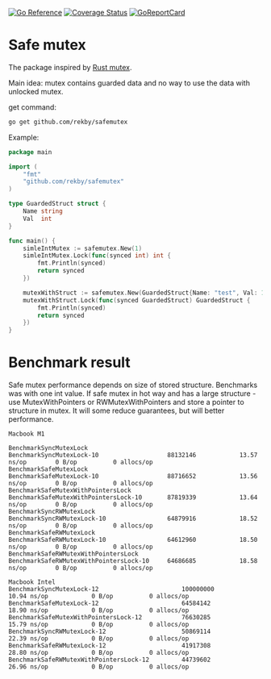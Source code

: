 [![Go Reference](https://pkg.go.dev/badge/github.com/rekby/safemutex.svg)](https://pkg.go.dev/github.com/rekby/safemutex)
[![Coverage Status](https://coveralls.io/repos/github/rekby/safemutex/badge.svg?branch=master)](https://coveralls.io/github/rekby/safemutex?branch=master)
[![GoReportCard](https://goreportcard.com/badge/github.com/rekby/safemutex)](https://goreportcard.com/report/github.com/rekby/safemutex)

# Safe mutex

The package inspired by [Rust mutex](https://doc.rust-lang.org/std/sync/struct.Mutex.html). 

Main idea: mutex contains guarded data and no way to use the data with unlocked mutex.

get command:
```bash
go get github.com/rekby/safemutex
```

Example:
```go
package main

import (
	"fmt"
	"github.com/rekby/safemutex"
)

type GuardedStruct struct {
	Name string
	Val  int
}

func main() {
	simleIntMutex := safemutex.New(1)
	simleIntMutex.Lock(func(synced int) int {
		fmt.Println(synced)
		return synced
	})

	mutexWithStruct := safemutex.New(GuardedStruct{Name: "test", Val: 1})
	mutexWithStruct.Lock(func(synced GuardedStruct) GuardedStruct {
		fmt.Println(synced)
		return synced
	})
}
```


# Benchmark result

Safe mutex performance depends on size of stored structure. Benchmarks was with one int value.
If safe mutex in hot way and has a large structure - use MutexWithPointers or RWMutexWithPointers and store
a pointer to structure in mutex. It will some reduce guarantees, but will better performance.  

```
Macbook M1

BenchmarkSyncMutexLock
BenchmarkSyncMutexLock-10                  	88132146	        13.57 ns/op	       0 B/op	       0 allocs/op
BenchmarkSafeMutexLock
BenchmarkSafeMutexLock-10                  	88716652	        13.56 ns/op	       0 B/op	       0 allocs/op
BenchmarkSafeMutexWithPointersLock
BenchmarkSafeMutexWithPointersLock-10      	87819339	        13.64 ns/op	       0 B/op	       0 allocs/op
BenchmarkSyncRWMutexLock
BenchmarkSyncRWMutexLock-10                	64879916	        18.52 ns/op	       0 B/op	       0 allocs/op
BenchmarkSafeRWMutexLock
BenchmarkSafeRWMutexLock-10                	64612960	        18.50 ns/op	       0 B/op	       0 allocs/op
BenchmarkSafeRWMutexWithPointersLock
BenchmarkSafeRWMutexWithPointersLock-10    	64686685	        18.58 ns/op	       0 B/op	       0 allocs/op

Macbook Intel
BenchmarkSyncMutexLock-12                       100000000               10.94 ns/op            0 B/op          0 allocs/op
BenchmarkSafeMutexLock-12                       64584142                18.90 ns/op            0 B/op          0 allocs/op
BenchmarkSafeMutexWithPointersLock-12           76630285                15.79 ns/op            0 B/op          0 allocs/op
BenchmarkSyncRWMutexLock-12                     50869114                22.39 ns/op            0 B/op          0 allocs/op
BenchmarkSafeRWMutexLock-12                     41917308                28.80 ns/op            0 B/op          0 allocs/op
BenchmarkSafeRWMutexWithPointersLock-12         44739602                26.96 ns/op            0 B/op          0 allocs/op

```

